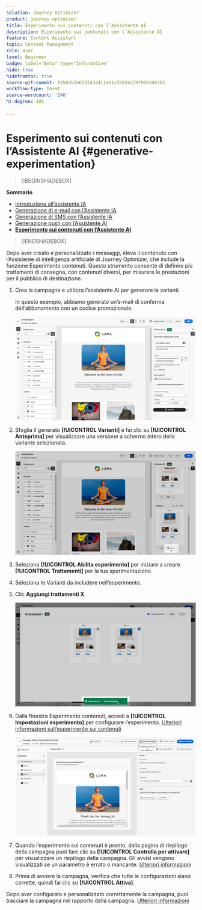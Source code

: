 ```yaml
---
solution: Journey Optimizer
product: journey optimizer
title: Esperimento sui contenuti con l’Assistente AI
description: Esperimento sui contenuti con l’Assistente AI
feature: Content Assistant
topic: Content Management
role: User
level: Beginner
badge: label="Beta" type="Informative"
hide: true
hidefromtoc: true
source-git-commit: fd58a52a652243a411e61c5b83a329f988348265
workflow-type: tm+mt
source-wordcount: '246'
ht-degree: 10%

---
```


# Esperimento sui contenuti con l’Assistente AI {#generative-experimentation}

>[!BEGINSHADEBOX]

**Sommario**

* [Introduzione all’assistente IA](gs-generative.md)
* [Generazione di e-mail con l’Assistente IA](generative-email.md)
* [Generazione di SMS con l’Assistente IA](generative-sms.md)
* [Generazione push con l’Assistente AI](generative-push.md)
* **[Esperimento sui contenuti con l’Assistente AI](generative-experimentation.md)**

>[!ENDSHADEBOX]

Dopo aver creato e personalizzato i messaggi, eleva il contenuto con l’Assistente di intelligenza artificiale di Journey Optimizer, che include la funzione Esperimento contenuti. Questo strumento consente di definire più trattamenti di consegna, con contenuti diversi, per misurare le prestazioni per il pubblico di destinazione.

1. Crea la campagna e utilizza l’assistente AI per generare le varianti.

   In questo esempio, abbiamo generato un’e-mail di conferma dell’abbonamento con un codice promozionale.

   ![](assets/experiment-genai-1.png)

1. Sfoglia il generato **[!UICONTROL Varianti]** e fai clic su **[!UICONTROL Anteprima]** per visualizzare una versione a schermo intero della variante selezionata.

   ![](assets/experiment-genai-2.png)

1. Seleziona **[!UICONTROL Abilita esperimento]** per iniziare a creare **[!UICONTROL Trattamenti]** per la tua sperimentazione.

1. Seleziona le Varianti da includere nell’esperimento.

1. Clic **Aggiungi trattamenti X**.

   ![](assets/experiment-genai-3.png)

1. Dalla finestra Esperimento contenuti, accedi a **[!UICONTROL Impostazioni esperimento]** per configurare l’esperimento. [Ulteriori informazioni sull’esperimento sui contenuti](../campaigns/content-experiment.md)

   ![](assets/experiment-genai-4.png)

1. Quando l’esperimento sui contenuti è pronto, dalla pagina di riepilogo della campagna puoi fare clic su **[!UICONTROL Controlla per attivare]** per visualizzare un riepilogo della campagna. Gli avvisi vengono visualizzati se un parametro è errato o mancante. [Ulteriori informazioni](../campaigns/content-experiment.md#treatment-experiment)

1. Prima di avviare la campagna, verifica che tutte le configurazioni siano corrette, quindi fai clic su **[!UICONTROL Attiva]**.

Dopo aver configurato e personalizzato correttamente la campagna, puoi tracciare la campagna nel rapporto della campagna. [Ulteriori informazioni](../reports/campaign-global-report.md)

